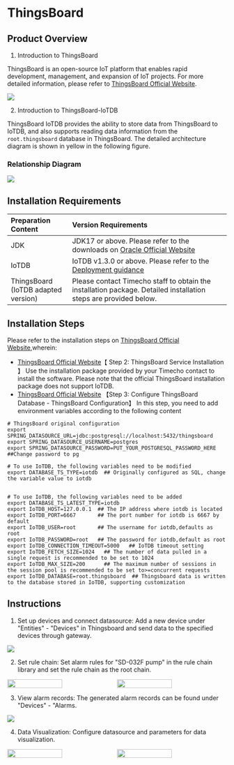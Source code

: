 <!--

    Licensed to the Apache Software Foundation (ASF) under one
    or more contributor license agreements.  See the NOTICE file
    distributed with this work for additional information
    regarding copyright ownership.  The ASF licenses this file
    to you under the Apache License, Version 2.0 (the
    "License"); you may not use this file except in compliance
    with the License.  You may obtain a copy of the License at
    
        http://www.apache.org/licenses/LICENSE-2.0
    
    Unless required by applicable law or agreed to in writing,
    software distributed under the License is distributed on an
    "AS IS" BASIS, WITHOUT WARRANTIES OR CONDITIONS OF ANY
    KIND, either express or implied.  See the License for the
    specific language governing permissions and limitations
    under the License.

-->
# ThingsBoard

## Product Overview

1. Introduction to ThingsBoard

  ThingsBoard is an open-source IoT platform that enables rapid development, management, and expansion of IoT projects. For more detailed information, please refer to [ThingsBoard Official Website](https://thingsboard.io/docs/getting-started-guides/what-is-thingsboard/).

  ![](/img/ThingsBoard-en1.png)

2. Introduction to ThingsBoard-IoTDB

  ThingsBoard IoTDB provides the ability to store data from ThingsBoard to IoTDB, and also supports reading data information from the `root.thingsboard` database in ThingsBoard. The detailed architecture diagram is shown in yellow in the following figure.

### Relationship Diagram

  ![](/img/Thingsboard-2.png)

## Installation Requirements

| **Preparation Content**                   | **Version Requirements**                                     |
| :---------------------------------------- | :----------------------------------------------------------- |
| JDK                                       | JDK17 or above. Please refer to the downloads on [Oracle Official Website](https://www.oracle.com/java/technologies/downloads/) |
| IoTDB                                     |IoTDB v1.3.0 or above. Please refer to the [Deployment guidance](../Deployment-and-Maintenance/IoTDB-Package.md) |
| ThingsBoard<br /> (IoTDB adapted version) | Please contact Timecho staff to obtain the installation package. Detailed installation steps are provided below. |

## Installation Steps

Please refer to the installation steps on [ThingsBoard Official Website](https://thingsboard.io/docs/user-guide/install/ubuntu/),wherein:

- [ThingsBoard Official Website](https://thingsboard.io/docs/user-guide/install/ubuntu/)【 Step 2: ThingsBoard Service Installation 】 Use the installation package provided by your Timecho contact to install the software. Please note that the official ThingsBoard installation package does not support IoTDB.
- [ThingsBoard Official Website](https://thingsboard.io/docs/user-guide/install/ubuntu/) 【Step 3: Configure ThingsBoard Database - ThingsBoard Configuration】 In this step, you need to add environment variables according to the following content

```Shell
# ThingsBoard original configuration
export SPRING_DATASOURCE_URL=jdbc:postgresql://localhost:5432/thingsboard
export SPRING_DATASOURCE_USERNAME=postgres
export SPRING_DATASOURCE_PASSWORD=PUT_YOUR_POSTGRESQL_PASSWORD_HERE ##Change password to pg

# To use IoTDB, the following variables need to be modified
export DATABASE_TS_TYPE=iotdb  ## Originally configured as SQL, change the variable value to iotdb


# To use IoTDB, the following variables need to be added
export DATABASE_TS_LATEST_TYPE=iotdb
export IoTDB_HOST=127.0.0.1  ## The IP address where iotdb is located
export IoTDB_PORT=6667       ## The port number for iotdb is 6667 by default
export IoTDB_USER=root       ## The username for iotdb,defaults as root
export IoTDB_PASSWORD=root   ## The password for iotdb,default as root
export IoTDB_CONNECTION_TIMEOUT=5000   ## IoTDB timeout setting
export IoTDB_FETCH_SIZE=1024   ## The number of data pulled in a single request is recommended to be set to 1024
export IoTDB_MAX_SIZE=200      ## The maximum number of sessions in the session pool is recommended to be set to>=concurrent requests
export IoTDB_DATABASE=root.thingsboard  ## Thingsboard data is written to the database stored in IoTDB, supporting customization
```

## Instructions

1. Set up devices and connect datasource: Add a new device under "Entities" - "Devices" in Thingsboard and send data to the specified devices through gateway.

  ![](/img/Thingsboard-en2.png)

2. Set rule chain: Set alarm rules for "SD-032F pump" in the rule chain library and set the rule chain as the root chain.

  <div style="display: flex;justify-content: space-between;">           
    <img src="/img/thingsboard-en3.png" alt=" " style="width: 50%;"/>
    <img src="/img/thingsborad-en4.png" alt=" " style="width: 50%;"/>     
  </div>


3. View alarm records: The generated alarm records can be found under "Devices" - "Alarms.

  ![](/img/Thingsboard-en5.png)

4. Data Visualization: Configure datasource and parameters for data visualization.

 <div style="display: flex;justify-content: space-between;">           
    <img src="/img/ThingsBoard-en1.png" alt=" " style="width: 50%;"/>
    <img src="/img/thingsboard-en7.png" alt=" " style="width: 50%;"/>     
 </div>